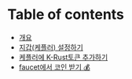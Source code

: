 # Table of contents

* [개요](README.md)
* [지갑(케플러) 설정하기](undefined-1.md)
* [케플러에 K-Rust토큰 추가하기](k-rust.md)
* [faucet에서 코인 받기 💰](faucet.md)
